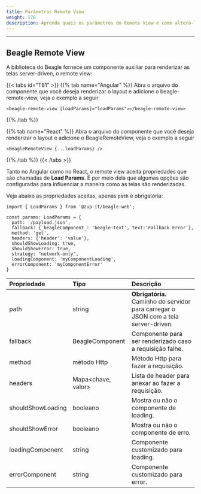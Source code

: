 ```yaml
---
title: Parâmetros Remote View
weight: 176
description: Aprenda quais os parâmetros do Remote View e como alterá-los
---
```


---

## Beagle Remote View

A biblioteca do Beagle fornece um componente auxiliar para renderizar as telas server-driven, o remote view:

{{< tabs id="T81" >}}
{{% tab name="Angular" %}}
Abra o arquivo do componente que você deseja renderizar o
layout e adicione o beagle-remote-view, veja o exemplo a seguir

```text
<beagle-remote-view [loadParams]="loadParams"></beagle-remote-view>
```

{{% /tab %}}

{{% tab name="React" %}}
Abra o arquivo do componente que você deseja renderizar o
layout e adicione o BeagleRemoteView, veja o exemplo a seguir

```text
<BeagleRemoteView {...loadParams} />
```

{{% /tab %}}
{{< /tabs >}}

Tanto no Angular como no React, o remote view aceita propriedades que são chamadas de **Load Params**. É por meio dela que algumas opções são configuradas para influenciar a maneira como as telas são renderizadas.

Veja abaixo as propriedades aceitas, apenas `path` é obrigatória:

```text
import { LoadParams } from '@zup-it/beagle-web';

const params: LoadParams = {
  path: '/payload.json',
  fallback: {_beagleComponent_: 'beagle:text', text:'Fallback Error'},
  method: 'get',
  headers: {'header': 'value'},
  shouldShowLoading: true,
  shouldShowError: true,
  strategy: "network-only",
  loadingComponent: 'myComponentLoading',
  errorComponent: 'myComponentError'
}
```

| Propriedade       | Tipo                                                                                                                         | Descrição                                                                           |
| :---------------- | :--------------------------------------------------------------------------------------------------------------------------- | :---------------------------------------------------------------------------------- |
| path              | string                                                                                                                       | **Obrigatória.** Caminho do servidor para carregar o JSON com a tela server-driven. |
| fallback          | BeagleComponent                                                                                                              | Componente para ser renderizado caso a requisição falhe.                            |
| method            | método Http                                                                                                                  | Método Http para fazer a requisição.                                                |
| headers           | Mapa&lt;chave, valor&gt;                                                                                                     | Lista de header para anexar ao fazer a requisição.                                  |
| shouldShowLoading | booleano                                                                                                                     | Mostra ou não o componente de loading.                                              |
| shouldShowError   | booleano                                                                                                                     | Mostra ou não o componente de erro.                                                 |
| loadingComponent  | string                                                                                                                       | Componente customizado para loading.                                                |
| errorComponent    | string                                                                                                                       | Componente customizado para error.                                                  |
